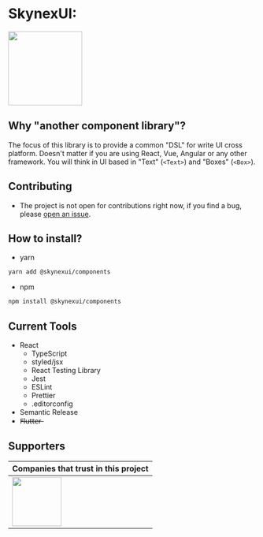 # SkynexUI:

[<img width="150px" src="https://www.datocms-assets.com/31049/1618983297-powered-by-vercel.svg" />](https://vercel.com/?utm_source=skynexui&utm_campaign=oss)

<!-- Docs Structure: https://github.com/skynexui/docs/tree/6113e6cc169665aff4805d074eceb32f428fb1bc/packages/docs/pages -->

## Why "another component library"?
The focus of this library is to provide a common "DSL" for write UI cross platform. Doesn't matter if you are using React, Vue, Angular or any other framework. You will think in UI based in "Text" (`<Text>`) and "Boxes" (`<Box>`).

## Contributing
- The project is not open for contributions right now, if you find a bug, please [open an issue](https://github.com/skynexui/components/issues).

## How to install?
- yarn
```sh
yarn add @skynexui/components
```

- npm
```sh
npm install @skynexui/components
```

## Current Tools
- React
  - TypeScript
  - styled/jsx
  - React Testing Library
  - Jest
  - ESLint
  - Prettier
  - .editorconfig
- Semantic Release
- F̶l̶u̶t̶t̶e̶r̶

## Supporters

| Companies that trust in this project |
| --- |
| [<img src="https://www.likeaboss.com.br/wp-content/uploads/2016/02/alura-dark.svg" width="100px" />](https://alura.com.br/?utm_source=skynexui&utm_campaign=oss) |
